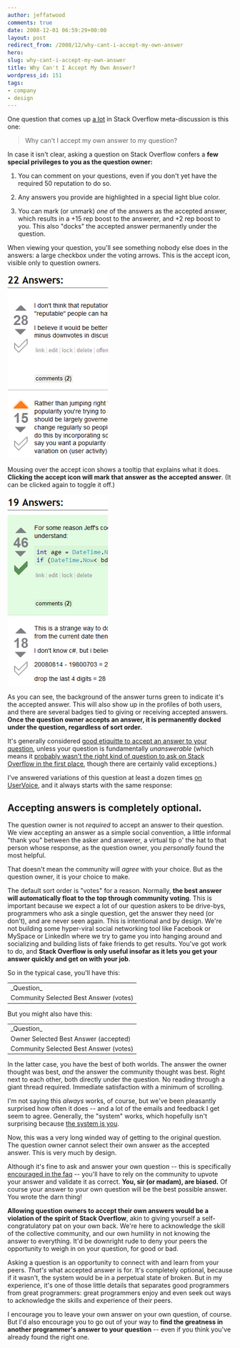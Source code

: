 ```yaml
---
author: jeffatwood
comments: true
date: 2008-12-01 06:59:29+00:00
layout: post
redirect_from: /2008/12/why-cant-i-accept-my-own-answer
hero: 
slug: why-cant-i-accept-my-own-answer
title: Why Can't I Accept My Own Answer?
wordpress_id: 151
tags:
- company
- design
---
```



One question that comes up [a lot](http://stackoverflow.com/questions/206541/why-cant-i-accept-my-own-answer-closed) in Stack Overflow meta-discussion is this one:





<blockquote>
Why can't I accept my own answer to my question?
</blockquote>





In case it isn't clear, asking a question on Stack Overflow confers a **few special privileges to you as the question owner:**







  1. You can comment on your questions, even if you don't yet have the required 50 reputation to do so.

  2. Any answers you provide are highlighted in a special light blue color.

  3. You can mark (or unmark) _one_ of the answers as the accepted answer, which results in a +15 rep boost to the answerer, and +2 rep boost to you. This also "docks" the accepted answer permanently under the question.




When viewing your question, you'll see something nobody else does in the answers: a large checkbox under the voting arrows. This is the accept icon, visible only to question owners.



![stackoverflow-answers-not-accepted](/images/wordpress/stackoverflow-answers-not-accepted1.png)



Mousing over the accept icon shows a tooltip that explains what it does. **Clicking the accept icon will mark that answer as the accepted answer**. (It can be clicked again to toggle it off.)



![stackoverflow-answers-accepted](/images/wordpress/stackoverflow-answers-accepted1.png)



As you can see, the background of the answer turns green to indicate it's the accepted answer. This will also show up in the profiles of both users, and there are several badges tied to giving or receiving accepted answers. **Once the question owner accepts an answer, it is permanently docked under the question, regardless of sort order.**



It's generally considered [good etiquitte to accept an answer to your question](http://stackoverflow.com/questions/200833/when-should-i-accept-an-answer), unless your question is fundamentally _unanswerable_ (which means it [probably wasn't the right kind of question to ask on Stack Overflow in the first place](http://blog.stackoverflow.com/2008/10/a-question-about-questions/), though there are certainly valid exceptions.)



I've answered variations of this question at least a dozen times [on UserVoice](http://stackoverflow.uservoice.com/), and it always starts with the same response:





## Accepting answers is completely optional.





The question owner is not _required_ to accept an answer to their question. We view accepting an answer as a simple social convention, a little informal "thank you" between the asker and answerer, a virtual tip o' the hat to that person whose response, as the question owner, you _personally_ found the most helpful.



That doesn't mean the community will _agree_ with your choice. But as the question owner, it is your choice to make.



The default sort order is "votes" for a reason. Normally, **the best answer will automatically float to the top through community voting**. This is important because we expect a lot of our question askers to be drive-bys, programmers who ask a single question, get the answer they need (or don't), and are never seen again. This is intentional and by design. We're not building some hyper-viral social networking tool like Facebook or MySpace or LinkedIn where we try to game you into hanging around and socializing and building lists of fake friends to get results. You've got work to do, and **Stack Overflow is only useful insofar as it lets you get your answer quickly and get on with your job**.



So in the typical case, you'll have this:



<table >
<tr >
<td >_Question_
</td></tr>
<tr >
<td >Community Selected Best Answer (votes)
</td></tr>
</table>



But you might also have this:



<table >
<tr >
<td >_Question_
</td></tr>
<tr >
<td >Owner Selected Best Answer (accepted)
</td></tr>

<tr >
<td >Community Selected Best Answer (votes)
</td></tr>
</table>



In the latter case, you have the best of both worlds. The answer the owner thought was best, _and_ the answer the community thought was best. Right next to each other, both directly under the question. No reading through a giant thread required. Immediate satisfaction with a minimum of scrolling.



I'm not saying this _always_ works, of course, but we've been pleasantly surprised how often it does -- and a lot of the emails and feedback I get seem to agree. Generally, the "system" works, which hopefully isn't surprising because [the system is you](http://blog.stackoverflow.com/2008/11/stack-overflow-is-you/).



Now, this was a very long winded way of getting to the original question. The question owner cannot select their own answer as the accepted answer. This is very much by design.



Although it's fine to ask and answer your own question -- this is specifically [encouraged in the faq](http://stackoverflow.com/faq) -- you'll have to rely on the community to upvote your answer and validate it as correct. **You, sir (or madam), are biased.** Of course your answer to your own question will be the best possible answer. You wrote the darn thing!



**Allowing question owners to accept their own answers would be a violation of the spirit of Stack Overflow**, akin to giving yourself a self-congratulatory pat on your own back. We're here to acknowledge the skill of the collective community, and our own humility in not knowing the answer to everything. It'd be downright rude to deny your peers the opportunity to weigh in on your question, for good or bad.



Asking a question is an opportunity to connect with and learn from your peers. _That's_ what accepted answer is for. It's completely optional, because if it wasn't, the system would be in a perpetual state of broken. But in my experience, it's one of those little details that separates good programmers from great programmers: great programmers enjoy and even seek out ways to acknowledge the skills and experience of their peers.



I encourage you to leave your own answer on your own question, of course. But I'd also encourage you to go out of your way to **find the greatness in another programmer's answer to your question** -- even if you think you've already found the right one.

